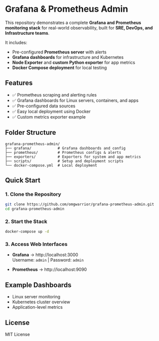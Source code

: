# Grafana & Prometheus Admin

This repository demonstrates a complete **Grafana and Prometheus monitoring stack** for real-world observability, built for **SRE, DevOps, and Infrastructure teams**.

It includes:
- Pre-configured **Prometheus server** with alerts
- **Grafana dashboards** for infrastructure and Kubernetes
- **Node Exporter** and **custom Python exporter** for app metrics
- **Docker Compose deployment** for local testing

## Features
- ✅ Prometheus scraping and alerting rules
- ✅ Grafana dashboards for Linux servers, containers, and apps
- ✅ Pre-configured data sources
- ✅ Easy local deployment using Docker
- ✅ Custom metrics exporter example

## Folder Structure
```
grafana-prometheus-admin/
├── grafana/            # Grafana dashboards and config
├── prometheus/         # Prometheus configs & alerts
├── exporters/          # Exporters for system and app metrics
├── scripts/            # Setup and deployment scripts
└── docker-compose.yml  # Local deployment
```

## Quick Start

### 1. Clone the Repository
```bash
git clone https://github.com/omgwarrior/grafana-prometheus-admin.git
cd grafana-prometheus-admin
```

### 2. Start the Stack
```bash
docker-compose up -d
```

### 3. Access Web Interfaces
- **Grafana** → http://localhost:3000  
  Username: `admin` | Password: `admin`

- **Prometheus** → http://localhost:9090

## Example Dashboards
- Linux server monitoring
- Kubernetes cluster overview
- Application-level metrics

## License
MIT License
